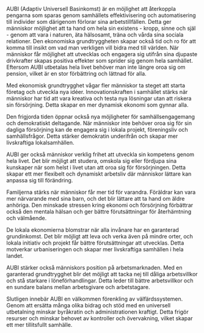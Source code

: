 AUBI (Adaptiv Universell Basinkomst) är en möjlighet att återkoppla pengarna som sparas genom samhällets effektivisering och automatisering till individer som därigenom förlorar sina arbetstillfällen. Detta ger människor möjlighet att ta hand om hela sin existens - kropp, sinne och själ - genom att vara i naturen, äta hälsosamt, träna och vårda sina sociala relationer. Den ekonomiska grundtryggheten skapar också tid och ro för att komma till insikt om vad man verkligen vill bidra med till världen. När människor får möjlighet att utvecklas och engagera sig utifrån sina djupaste drivkrafter skapas positiva effekter som sprider sig genom hela samhället. Eftersom AUBI utbetalas hela livet behöver man inte längre oroa sig om pension, vilket är en stor förbättring och lättnad för alla.

Med ekonomisk grundtrygghet vågar fler människor ta steget att starta företag och utveckla nya idéer. Innovationskraften i samhället stärks när människor har tid att vara kreativa och testa nya lösningar utan att riskera sin försörjning. Detta skapar en mer dynamisk ekonomi som gynnar alla.

Den frigjorda tiden öppnar också nya möjligheter för samhällsengagemang och demokratiskt deltagande. När människor inte behöver oroa sig för sin dagliga försörjning kan de engagera sig i lokala projekt, föreningsliv och samhällsfrågor. Detta stärker demokratin underifrån och skapar mer livskraftiga lokalsamhällen.

AUBI ger också människor verklig frihet att utveckla sin kompetens genom hela livet. Det blir möjligt att studera, omskola sig eller fördjupa sina kunskaper när som helst i livet utan att oroa sig för försörjningen. Detta skapar ett mer flexibelt och dynamiskt arbetsliv där människor lättare kan anpassa sig till förändring.

Familjerna stärks när människor får mer tid för varandra. Föräldrar kan vara mer närvarande med sina barn, och det blir lättare att ta hand om äldre anhöriga. Den minskade stressen kring ekonomi och försörjning förbättrar också den mentala hälsan och ger bättre förutsättningar för återhämtning och välmående.

De lokala ekonomierna blomstrar när alla invånare har en garanterad grundinkomst. Det blir möjligt att leva och verka även på mindre orter, och lokala initiativ och projekt får bättre förutsättningar att utvecklas. Detta motverkar urbaniseringen och skapar mer livskraftiga samhällen i hela landet.

AUBI stärker också människors position på arbetsmarknaden. Med en garanterad grundtrygghet blir det möjligt att tacka nej till dåliga arbetsvillkor och stå starkare i löneförhandlingar. Detta leder till bättre arbetsvillkor och en sundare balans mellan arbetsgivare och arbetstagare.

Slutligen innebär AUBI en välkommen förenkling av välfärdssystemen. Genom att ersätta många olika bidrag och stöd med en universell utbetalning minskar byråkratin och administrationen kraftigt. Detta frigör resurser och minskar behovet av kontroller och övervakning, vilket skapar ett mer tillitsfullt samhälle.
